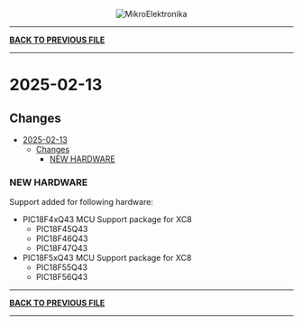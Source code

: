 <p align="center">
  <img src="http://www.mikroe.com/img/designs/beta/logo_small.png?raw=true" alt="MikroElektronika"/>
</p>

---

**[BACK TO PREVIOUS FILE](../changelog.md)**

---

# 2025-02-13

## Changes

- [2025-02-13](#2025-02-13)
  - [Changes](#changes)
    - [NEW HARDWARE](#new-hardware)

### NEW HARDWARE

Support added for following hardware:

+ PIC18F4xQ43 MCU Support package for XC8
  + PIC18F45Q43
  + PIC18F46Q43
  + PIC18F47Q43
+ PIC18F5xQ43 MCU Support package for XC8
  + PIC18F55Q43
  + PIC18F56Q43

---

**[BACK TO PREVIOUS FILE](../changelog.md)**

---

